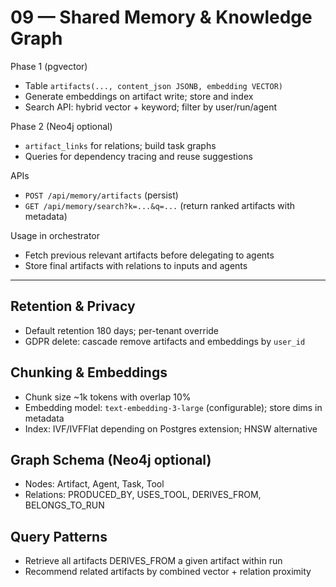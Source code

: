 # 09 — Shared Memory & Knowledge Graph

Phase 1 (pgvector)
- Table `artifacts(..., content_json JSONB, embedding VECTOR)`
- Generate embeddings on artifact write; store and index
- Search API: hybrid vector + keyword; filter by user/run/agent

Phase 2 (Neo4j optional)
- `artifact_links` for relations; build task graphs
- Queries for dependency tracing and reuse suggestions

APIs
- `POST /api/memory/artifacts` (persist)
- `GET /api/memory/search?k=...&q=...` (return ranked artifacts with metadata)

Usage in orchestrator
- Fetch previous relevant artifacts before delegating to agents
- Store final artifacts with relations to inputs and agents

---

## Retention & Privacy
- Default retention 180 days; per-tenant override
- GDPR delete: cascade remove artifacts and embeddings by `user_id`

## Chunking & Embeddings
- Chunk size ~1k tokens with overlap 10%
- Embedding model: `text-embedding-3-large` (configurable); store dims in metadata
- Index: IVF/IVFFlat depending on Postgres extension; HNSW alternative

## Graph Schema (Neo4j optional)
- Nodes: Artifact, Agent, Task, Tool
- Relations: PRODUCED_BY, USES_TOOL, DERIVES_FROM, BELONGS_TO_RUN

## Query Patterns
- Retrieve all artifacts DERIVES_FROM a given artifact within run
- Recommend related artifacts by combined vector + relation proximity